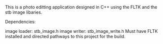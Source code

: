 This is a photo editting application designed in C++ using the FLTK and the stb image libaries. 

Dependencies: 

image loader: stb_image.h
image writer: stb_image_write.h
Must have FLTK installed and directed pathways to this project for the build. 
